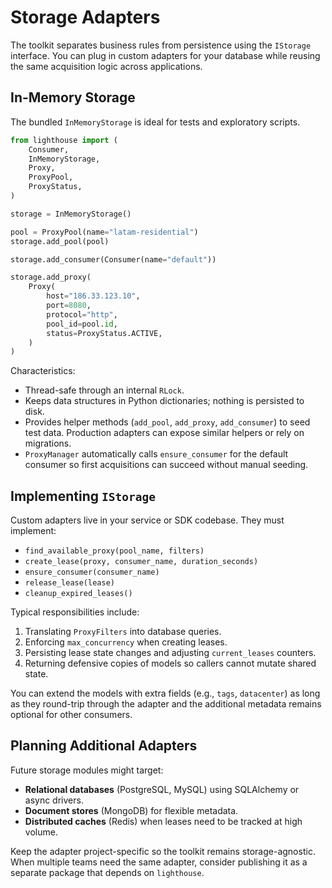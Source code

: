 # Storage Adapters

The toolkit separates business rules from persistence using the `IStorage`
interface. You can plug in custom adapters for your database while reusing the
same acquisition logic across applications.

## In-Memory Storage

The bundled `InMemoryStorage` is ideal for tests and exploratory scripts.

```python
from lighthouse import (
    Consumer,
    InMemoryStorage,
    Proxy,
    ProxyPool,
    ProxyStatus,
)

storage = InMemoryStorage()

pool = ProxyPool(name="latam-residential")
storage.add_pool(pool)

storage.add_consumer(Consumer(name="default"))

storage.add_proxy(
    Proxy(
        host="186.33.123.10",
        port=8080,
        protocol="http",
        pool_id=pool.id,
        status=ProxyStatus.ACTIVE,
    )
)
```

Characteristics:

- Thread-safe through an internal `RLock`.
- Keeps data structures in Python dictionaries; nothing is persisted to disk.
- Provides helper methods (`add_pool`, `add_proxy`, `add_consumer`) to seed test
  data. Production adapters can expose similar helpers or rely on migrations.
- `ProxyManager` automatically calls `ensure_consumer` for the default consumer
  so first acquisitions can succeed without manual seeding.

## Implementing `IStorage`

Custom adapters live in your service or SDK codebase. They must implement:

- `find_available_proxy(pool_name, filters)`
- `create_lease(proxy, consumer_name, duration_seconds)`
- `ensure_consumer(consumer_name)`
- `release_lease(lease)`
- `cleanup_expired_leases()`

Typical responsibilities include:

1. Translating `ProxyFilters` into database queries.
2. Enforcing `max_concurrency` when creating leases.
3. Persisting lease state changes and adjusting `current_leases` counters.
4. Returning defensive copies of models so callers cannot mutate shared state.

You can extend the models with extra fields (e.g., `tags`, `datacenter`) as long
as they round-trip through the adapter and the additional metadata remains
optional for other consumers.

## Planning Additional Adapters

Future storage modules might target:

- **Relational databases** (PostgreSQL, MySQL) using SQLAlchemy or async drivers.
- **Document stores** (MongoDB) for flexible metadata.
- **Distributed caches** (Redis) when leases need to be tracked at high volume.

Keep the adapter project-specific so the toolkit remains storage-agnostic. When
multiple teams need the same adapter, consider publishing it as a separate
package that depends on `lighthouse`.

